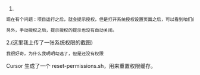 1.

```md
现在有个问题：项目运行之后，就会提示授权，但是打开系统授权设置页面之后，可以看到咱们的App 已经勾选授权了，这是为什么？

另外，手动授权之后，提示授权的提示也没有自动关闭。
```


2.(这里我上传了一张系统权限的截图)

```md
我很好奇，为什么我明明勾选了，但是还没有权限
```

Cursor 生成了一个 reset-permissions.sh，用来重置权限缓存。